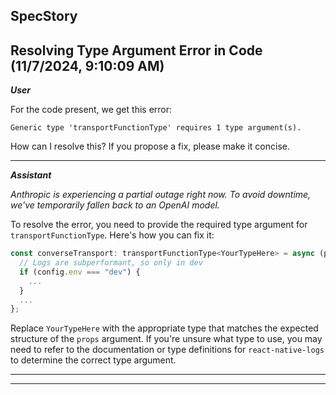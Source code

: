 ## SpecStory

## Resolving Type Argument Error in Code (11/7/2024, 9:10:09 AM)

_**User**_

For the code present, we get this error:
```
Generic type 'transportFunctionType' requires 1 type argument(s).
```
How can I resolve this? If you propose a fix, please make it concise.

---

_**Assistant**_

*Anthropic is experiencing a partial outage right now. To avoid downtime, we've temporarily fallen back to an OpenAI model.*

To resolve the error, you need to provide the required type argument for `transportFunctionType`. Here's how you can fix it:

```typescript:utils/logger.ts
const converseTransport: transportFunctionType<YourTypeHere> = async (props) => {
  // Logs are subperformant, so only in dev
  if (config.env === "dev") {
    ...
  }
  ...
};
```

Replace `YourTypeHere` with the appropriate type that matches the expected structure of the `props` argument. If you're unsure what type to use, you may need to refer to the documentation or type definitions for `react-native-logs` to determine the correct type argument.

---



---

